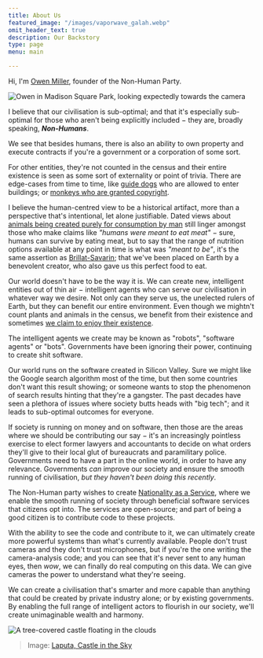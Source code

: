```yaml
---
title: About Us
featured_image: "/images/vaporwave_galah.webp"
omit_header_text: true
description: Our Backstory
type: page
menu: main

---
```


Hi, I'm [Owen Miller](https://owen.engineer), founder of the Non-Human Party.

![Owen in Madison Square Park, looking expectedly towards the camera](/images/about_us/DSC_0066.webp)

I believe that our civilisation is sub-optimal; and that it's especially sub-optimal for those who aren't being explicitly included − they are, broadly speaking, ___Non-Humans___.

We see that besides humans, there is also an ability to own property and execute contracts if you're a government or a corporation of some sort.

For other entities, they're not counted in the census and their entire existence is seen as some sort of externality or point of trivia. There are edge-cases from time to time, like [guide dogs](https://en.wikipedia.org/wiki/Guide_dog) who are allowed to enter buildings; or [monkeys who are granted copyright](https://en.wikipedia.org/wiki/Monkey_selfie_copyright_dispute).

I believe the human-centred view to be a historical artifact, more than a perspective that's intentional, let alone justifiable. Dated views about [animals being created purely for consumption by man](../post/robots_inspect_your_butt/) still linger amongst those who make claims like *"humans were meant to eat meat"* − sure, humans can survive by eating meat, but to say that the range of nutrition options available at any point in time is what was *"meant to be"*, it's the same assertion as [Brillat-Savarin]((../post/robots_inspect_your_butt/)); that we've been placed on Earth by a benevolent creator, who also gave us this perfect food to eat.

Our world doesn't have to be the way it is. We can create new, intelligent entities out of thin air − intelligent agents who can serve our civilisation in whatever way we desire. Not only can they serve us, the unelected rulers of Earth, but they can benefit our entire environment. Even though we mightn't count plants and animals in the census, we benefit from their existence and sometimes [we claim to enjoy their existence](../post/ducks/).

The intelligent agents we create may be known as "robots", "software agents" or "bots". Governments have been ignoring their power, continuing to create shit software.

Our world runs on the software created in Silicon Valley. Sure we might like the Google search algorithm most of the time, but then some countries don't want this result showing; or someone wants to stop the phenomenon of search results hinting that they're a gangster. The past decades have seen a plethora of issues where society butts heads with "big tech"; and it leads to sub-optimal outcomes for everyone.

If society is running on money and on software, then those are the areas where we should be contributing our say − it's an increasingly pointless exercise to elect former lawyers and accountants to decide on what orders they'll give to their local glut of bureaucrats and paramilitary police. Governments need to have a part in the online world, in order to have any relevance. Governments *can* improve our society and ensure the smooth running of civilisation, *but they haven't been doing this recently*.

The Non-Human party wishes to create [Nationality as a Service](../post/nationality_as_a_service/), where we enable the smooth running of society through beneficial software services that citizens opt into. The services are open-source; and part of being a good citizen is to contribute code to these projects.

With the ability to see the code and contribute to it, we can ultimately create more powerful systems than what's currently available. People don't trust cameras and they don't trust microphones, but if you're the one writing the camera-analysis code; and you can see that it's never sent to any human eyes, then _wow_, we can finally do real computing on this data. We can give cameras the power to understand what they're seeing.

We can create a civilisation that's smarter and more capable than anything that could be created by private industry alone; or by existing governments. By enabling the full range of intelligent actors to flourish in our society, we'll create unimaginable wealth and harmony.

![A tree-covered castle floating in the clouds](/images/about_us/laputa.webp)
> Image: [Laputa, Castle in the Sky](https://en.wikipedia.org/wiki/Castle_in_the_Sky)
